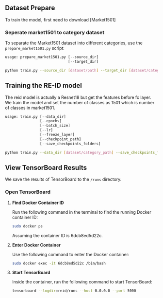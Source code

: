## Dataset Prepare

To train the model, first need to download [Market1501]

### Seperate market1501 to category dataset

To separate the Market1501 dataset into different categories, use the `prepare_market1501.py` script:

```python
usage: prepare_market1501.py [--source_dir]
                             [--target_dir]
```
```bash
python train.py --source_dir [dataset/path] --target_dir [dataset/category_path]
```

## Training the RE-ID model

The reid model is actually a Resnet18 but get the features before fc layer. We train the model and set the number of classes as 1501 which is number of classes in market1501.

```python
usage: train.py [--data_dir]
                [--epochs]
                [--batch_size]
                [--lr]
                [--freeze_layer]
                [--checkpoint_path]
                [--save_checkpoints_folders]
```
```bash
python train.py --data_dir [dataset/category_path] --save_checkpoints_folder [checkpoints]
```

## View TensorBoard Results

We save the results of TensorBoard to the `/runs` directory.

### Open TensorBoard

1. **Find Docker Container ID**

    Run the following command in the terminal to find the running Docker container ID:

    ```bash
    sudo docker ps
    ```

    Assuming the container ID is 6dcb8ed5d22c.

2. **Enter Docker Container**

     Use the following command to enter the Docker container:
     ```bash
     sudo docker exec -it 6dcb8ed5d22c /bin/bash
    ```

3. **Start TensorBoard**

     Inside the container, run the following command to start TensorBoard:
     ```bash
     tensorboard --logdir=reid/runs --host 0.0.0.0 --port 5000
     ```